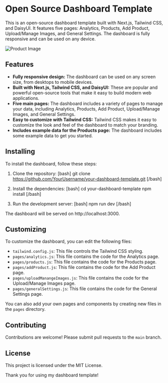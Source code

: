 # Open Source Dashboard Template

This is an open-source dashboard template built with Next.js, Tailwind CSS, and DaisyUI. It features five pages: Analytics, Products, Add Product, Upload/Manage Images, and General Settings. The dashboard is fully responsive and can be used on any device.

![Product Image](abdullah.manafikhi.com/api/v1/assets/demo-dashboard-products.png)

## Features

* **Fully responsive design:** The dashboard can be used on any screen size, from desktops to mobile devices.
* **Built with Next.js, Tailwind CSS, and DaisyUI:** These are popular and powerful open-source tools that make it easy to build modern web applications.
* **Five main pages:** The dashboard includes a variety of pages to manage your data, including Analytics, Products, Add Product, Upload/Manage Images, and General Settings.
* **Easy to customize with Tailwind CSS:** Tailwind CSS makes it easy to customize the look and feel of the dashboard to match your branding.
* **Includes example data for the Products page:** The dashboard includes some example data to get you started.

## Installing

To install the dashboard, follow these steps:

1. Clone the repository:
[bash]
git clone https://github.com/YourUsername/your-dashboard-template.git
[/bash]

2. Install the dependencies:
[bash]
cd your-dashboard-template
npm install
[/bash]

3. Run the development server:
[bash]
npm run dev
[/bash]

The dashboard will be served on http://localhost:3000.

## Customizing

To customize the dashboard, you can edit the following files:

* `tailwind.config.js`: This file controls the Tailwind CSS styling.
* `pages/analytics.js`: This file contains the code for the Analytics page.
* `pages/products.js`: This file contains the code for the Products page.
* `pages/addProduct.js`: This file contains the code for the Add Product page.
* `pages/uploadManangeImages.js`: This file contains the code for the Upload/Manage Images page.
* `pages/generalSettings.js`: This file contains the code for the General Settings page.

You can also add your own pages and components by creating new files in the `pages` directory.

## Contributing

Contributions are welcome! Please submit pull requests to the `main` branch.

## License

This project is licensed under the MIT License.

Thank you for using my dashboard template!
